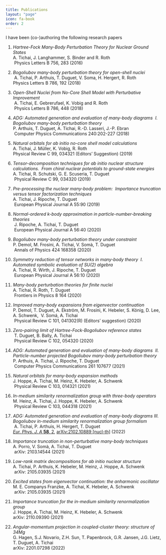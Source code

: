 ```yaml
---
title: Publications
layout: "page"
icon: fa-book
order: 2
---
```


I have been (co-)authoring the following research papers

1. *Hartree-Fock Many-Body Perturbation Theory for Nuclear Ground States *\
A. Tichai, J. Langhammer, S. Binder and R. Roth\
 Physics Letters B 756, 283 (2016)

2. *Bogoliubov many-body perturbation theory for open-shell nuclei*\
 A. Tichai, P.  Arthuis, T. Duguet, V. Soma, H. Hergert, R. Roth\
Physics Letters B 786, 192 (2018)

3. *Open-Shell Nuclei from No-Core Shell Model with Perturbative Improvement*\
 A. Tichai, E. Gebrerufael, K.  Vobig and R. Roth\
 Physics Letters B 786, 448 (2018)

4. *ADG: Automated generation and evaluation of many-body diagrams  I. Bogoliubov many-body perturbation theory *\
P. Arthuis, T. Duguet, A. Tichai, R.-D. Lasseri, J.-P. Ebran\
 Computer Physics Communications 240:202-227 (2018)

5. *Natural orbitals for ab initio no-core shell model calculations *\
A. Tichai, J. Müller, K. Vobig, R. Roth\
Physical Review C 99, 034321 (Editors’ Suggestion) (2019)

6. *Tensor-decomposition techniques for ab initio nuclear structure calculations.  From chiral nuclear potentials to ground-state energies *\
A. Tichai, R. Schutski, G. E. Scuseria, T. Duguet\
 Physical Review C 99, 034320 (2019)

7. *Pre-processing the nuclear many-body problem:   Importance truncation versus tensor factorization techniques *\
A. Tichai, J. Ripoche, T. Duguet\
 European Physical Journal A 55:90 (2019)

8. *Normal-ordered k-body approximation in particle-number-breaking theories*\
 J. Ripoche, A. Tichai, T. Duguet\
 European Physical Journal A 56:40 (2020)

9. *Bogoliubov many-body perturbation theory under constraint *\
P. Demol, M. Frosini, A. Tichai, V. Somà, T. Duguet\
 Annals of Physics 424 168358 (2020)

10. *Symmetry reduction of tensor networks in many-body theory  I. Automated symbolic evaluation of SU(2) algebra *\
A. Tichai, R. Wirth, J. Ripoche, T. Duguet\
 European Physical Journal A 56:10 (2020)

11. *Many-body perturbation theories for finite nuclei *\
A. Tichai, R. Roth, T. Duguet\
 Frontiers in Physics 8 164 (2020)

12. *Improved many-body expansions from eigenvector continuation *\
P. Demol, T. Duguet,  A. Ekström, M. Frosini, K. Hebeler, S. König, D. Lee, A. Schwenk,  V. Somá, A. Tichai\
 Physical Review C 101, 041302(R) (Editors’ suggestion) (2020)

13. *Zero-pairing limit of Hartree-Fock-Bogoliubov reference states*\
 T. Duguet, B. Bally, A. Tichai\
 Physical Review C 102, 054320 (2020)

14. *ADG: Automated generation and evaluation of many-body diagrams  II. Particle-number projected Bogoliubov many-body perturbation theory*\
P. Arthuis, A. Tichai, J. Ripoche, T. Duguet\
 Computer Physics Communications 261 107677 (2021)

15. *Natural orbitals for many-body expansion methods *\
J. Hoppe, A. Tichai, M. Heinz, K. Hebeler, A. Schwenk\
 Physical Review C 103, 014321 (2021)

16. *In-medium similarity renormalization group with three-body operators *\
M. Heinz, A. Tichai, J. Hoppe, K. Hebeler,  A. Schwenk\
 Physical Review C 103, 044318 (2021)

17. *ADG: Automated generation and evaluation of many-body diagrams III. Bogoliubov in-medium similarity renormalization group formalism*\
 A. Tichai, P. Arthuis, H. Hergert, T. Duguet\
[*Eur. Phys. J. A* **58**, 2](https://doi.org/10.1140/epja/s10050-021-00621-6), [arXiv:2102.10889 \[nucl-th\]](https://arxiv.org/abs/2102.10889) (2022)

18. *Importance truncation in non-perturbative many-body techniques *\
A. Porro, V. Somà, A. Tichai, T. Duguet\
 arXiv: 2103.14544 (2021)

19. *Low-rank matrix decompositions for ab initio nuclear structure *\
A. Tichai, P. Arthuis, K. Hebeler, M. Heinz, J. Hoppe, A. Schwenk\
 arXiv: 2105.03935 (2021)

20. *Excited states from eigenvector continuation: the anharmonic oscillator *\
M. E. Companys Franzke, A. Tichai, K. Hebeler, A. Schwenk\
 arXiv: 2105.03935 (2021)

21. *Importance truncation for the in-medium similarity renormalization group*\
J. Hoppe, A. Tichai, M. Heinz, K. Hebeler, A. Schwenk\
arXiv: 2110.09390 (2021)

22. *Angular-momentum projection in coupled-cluster theory: structure of 34Mg*\
G. Hagen, S.J. Novario, Z.H. Sun, T. Papenbrock, G.R. Jansen, J.G. Lietz, T. Duguet, A. Tichai\
arXiv: 2201.07298 (2022)
